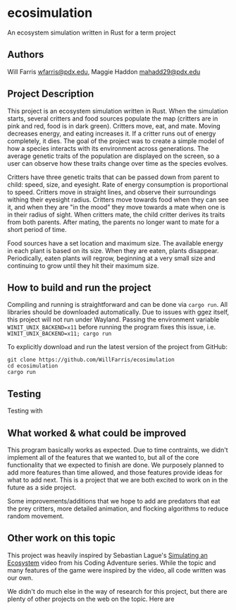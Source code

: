 # ecosimulation
An ecosystem simulation written in Rust for a term project

## Authors
Will Farris <wfarris@pdx.edu>,
Maggie Haddon <mahadd29@pdx.edu>

## Project Description
This project is an ecosystem simulation written in Rust. When the simulation starts, several critters and food sources populate the map (critters are in pink and red, food is in dark green). Critters move, eat, and mate.  Moving decreases energy, and eating increases it. If a critter runs out of energy completely, it dies. The goal of the project was to create a simple model of how a species interacts with its environment across generations. The average genetic traits of the population are displayed on the screen, so a user can observe how these traits change over time as the species evolves.

Critters have three genetic traits that can be passed down from parent to child: speed, size, and eyesight.
Rate of energy consumption is proportional to speed. Critters move in straight lines, and observe their surroundings withing their eyesight radius. Critters move towards food when they can see it, and when they are "in the mood" they move towards a mate when one is in their radius of sight. When critters mate, the child critter derives its traits from both parents. After mating, the parents no longer want to mate for a short period of time.

Food sources have a set location and maximum size.  The available energy in each plant is based on its size. When they are eaten, plants disappear.  Periodically, eaten plants will regrow, beginning at a very small size and continuing to grow until they hit their maximum size.

## How to build and run the project

Compiling and running is straightforward and can be done via `cargo run`. All libraries should be downloaded automatically.
Due to issues with ggez itself, this project will not run under Wayland. Passing the environment variable `WINIT_UNIX_BACKEND=x11` before running the program fixes this issue, i.e.
`WINIT_UNIX_BACKEND=x11; cargo run`

To explicitly download and run the latest version of the project from GitHub:
```
git clone https://github.com/WillFarris/ecosimulation
cd ecosimulation
cargo run
```
## Testing
Testing with 

## What worked & what could be improved
This program basically works as expected.  Due to time contraints, we didn't implement all of the features that we wanted to, but all of the core functionality that we expected to finish are done.  We purposely planned to add more features than time allowed, and those features provide ideas for what to add next.  This is a project that we are both excited to work on in the future as a side project.

Some improvements/additions that we hope to add are predators that eat the prey critters, more detailed animation, and flocking algorithms to reduce random movement.

## Other work on this topic

This project was heavily inspired by Sebastian Lague's [Simulating an Ecosystem](https://www.youtube.com/watch?v=r_It_X7v-1E) video from his Coding Adventure series. While the topic and many features of the game were inspired by the video, all code written was our own.

We didn't do much else in the way of research for this project, but there are plenty of other projects on the web on the topic. Here are 